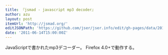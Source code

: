 ```yaml
---
title: 『jsmad - javascript mp3 decoder』
author: azu
layout: post
itemUrl: 'http://jsmad.org/'
editJSONPath: 'https://github.com/jser/jser.info/edit/gh-pages/data/2011/06/index.json'
date: '2011-06-14T15:00:00Z'
---
```

JavaScriptで書かれたmp3デコーダー。
Firefox 4.0+で動作する。

